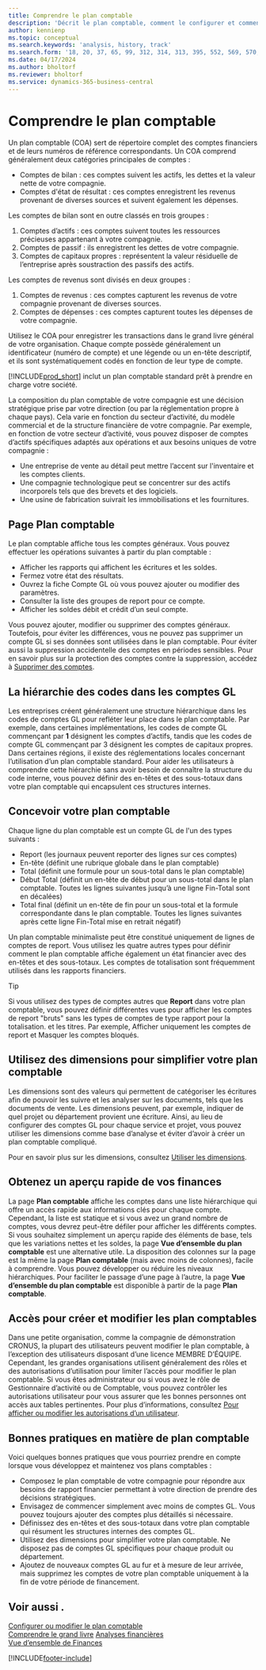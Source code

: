 ```yaml
---
title: Comprendre le plan comptable
description: 'Décrit le plan comptable, comment le configurer et comment l’utiliser.'
author: kennienp
ms.topic: conceptual
ms.search.keywords: 'analysis, history, track'
ms.search.form: '18, 20, 37, 65, 99, 312, 314, 313, 395, 552, 569, 570, 634, 790, 791, 1158'
ms.date: 04/17/2024
ms.author: bholtorf
ms.reviewer: bholtorf
ms.service: dynamics-365-business-central
---
```


# Comprendre le plan comptable

Un plan comptable (COA) sert de répertoire complet des comptes financiers et de leurs numéros de référence correspondants. Un COA comprend généralement deux catégories principales de comptes :

- Comptes de bilan : ces comptes suivent les actifs, les dettes et la valeur nette de votre compagnie.
- Comptes d'état de résultat : ces comptes enregistrent les revenus provenant de diverses sources et suivent également les dépenses.

Les comptes de bilan sont en outre classés en trois groupes :

1. Comptes d’actifs : ces comptes suivent toutes les ressources précieuses appartenant à votre compagnie.
1. Comptes de passif : ils enregistrent les dettes de votre compagnie.
1. Comptes de capitaux propres : représentent la valeur résiduelle de l’entreprise après soustraction des passifs des actifs.

Les comptes de revenus sont divisés en deux groupes :

1. Comptes de revenus : ces comptes capturent les revenus de votre compagnie provenant de diverses sources.
1. Comptes de dépenses : ces comptes capturent toutes les dépenses de votre compagnie.

Utilisez le COA pour enregistrer les transactions dans le grand livre général de votre organisation. Chaque compte possède généralement un identificateur (numéro de compte) et une légende ou un en-tête descriptif, et ils sont systématiquement codés en fonction de leur type de compte.

[!INCLUDE[prod_short](includes/prod_short.md)] inclut un plan comptable standard prêt à prendre en charge votre société.

La composition du plan comptable de votre compagnie est une décision stratégique prise par votre direction (ou par la réglementation propre à chaque pays). Cela varie en fonction du secteur d’activité, du modèle commercial et de la structure financière de votre compagnie. Par exemple, en fonction de votre secteur d’activité, vous pouvez disposer de comptes d’actifs spécifiques adaptés aux opérations et aux besoins uniques de votre compagnie :

* Une entreprise de vente au détail peut mettre l’accent sur l'inventaire et les comptes clients.
* Une compagnie technologique peut se concentrer sur des actifs incorporels tels que des brevets et des logiciels.
* Une usine de fabrication suivrait les immobilisations et les fournitures.

## Page Plan comptable

Le plan comptable affiche tous les comptes généraux. Vous pouvez effectuer les opérations suivantes à partir du plan comptable :  

* Afficher les rapports qui affichent les écritures et les soldes.  
* Fermez votre état des résultats.  
* Ouvrez la fiche Compte GL où vous pouvez ajouter ou modifier des paramètres.  
* Consulter la liste des groupes de report pour ce compte.
* Afficher les soldes débit et crédit d’un seul compte.

Vous pouvez ajouter, modifier ou supprimer des comptes généraux. Toutefois, pour éviter les différences, vous ne pouvez pas supprimer un compte GL si ses données sont utilisées dans le plan comptable. Pour éviter aussi la suppression accidentelle des comptes en périodes sensibles. Pour en savoir plus sur la protection des comptes contre la suppression, accédez à [Supprimer des comptes](finance-setup-chart-accounts.md#delete-accounts).  

## La hiérarchie des codes dans les comptes GL

Les entreprises créent généralement une structure hiérarchique dans les codes de comptes GL pour refléter leur place dans le plan comptable. Par exemple, dans certaines implémentations, les codes de compte GL commençant par **1** désignent les comptes d’actifs, tandis que les codes de compte GL commençant par 3 désignent les comptes de capitaux propres. Dans certaines régions, il existe des réglementations locales concernant l’utilisation d’un plan comptable standard. Pour aider les utilisateurs à comprendre cette hiérarchie sans avoir besoin de connaître la structure du code interne, vous pouvez définir des en-têtes et des sous-totaux dans votre plan comptable qui encapsulent ces structures internes.

## Concevoir votre plan comptable

Chaque ligne du plan comptable est un compte GL de l'un des types suivants :

* Report (les journaux peuvent reporter des lignes sur ces comptes)
* En-tête (définit une rubrique globale dans le plan comptable)
* Total (définit une formule pour un sous-total dans le plan comptable)
* Début Total (définit un en-tête de début pour un sous-total dans le plan comptable. Toutes les lignes suivantes jusqu’à une ligne Fin-Total sont en décalées)
* Total final (définit un en-tête de fin pour un sous-total et la formule correspondante dans le plan comptable. Toutes les lignes suivantes après cette ligne Fin-Total mise en retrait négatif)

Un plan comptable minimaliste peut être constitué uniquement de lignes de comptes de report. Vous utilisez les quatre autres types pour définir comment le plan comptable affiche également un état financier avec des en-têtes et des sous-totaux. Les comptes de totalisation sont fréquemment utilisés dans les rapports financiers.

> [!TIP]
> Si vous utilisez des types de comptes autres que **Report** dans votre plan comptable, vous pouvez définir différentes vues pour afficher les comptes de report "bruts" sans les types de comptes de type rapport pour la totalisation. et les titres. Par exemple, Afficher uniquement les comptes de report et Masquer les comptes bloqués.

## Utilisez des dimensions pour simplifier votre plan comptable

Les dimensions sont des valeurs qui permettent de catégoriser les écritures afin de pouvoir les suivre et les analyser sur les documents, tels que les documents de vente. Les dimensions peuvent, par exemple, indiquer de quel projet ou département provient une écriture. Ainsi, au lieu de configurer des comptes GL pour chaque service et projet, vous pouvez utiliser les dimensions comme base d’analyse et éviter d’avoir à créer un plan comptable compliqué.

Pour en savoir plus sur les dimensions, consultez [Utiliser les dimensions](finance-dimensions.md).

## Obtenez un aperçu rapide de vos finances

La page **Plan comptable** affiche les comptes dans une liste hiérarchique qui offre un accès rapide aux informations clés pour chaque compte. Cependant, la liste est statique et si vous avez un grand nombre de comptes, vous devrez peut-être défiler pour afficher les différents comptes. Si vous souhaitez simplement un aperçu rapide des éléments de base, tels que les variations nettes et les soldes, la page **Vue d’ensemble du plan comptable** est une alternative utile. La disposition des colonnes sur la page est la même la page **Plan comptable** (mais avec moins de colonnes), facile à comprendre. Vous pouvez développer ou réduire les niveaux hiérarchiques. Pour faciliter le passage d’une page à l’autre, la page **Vue d’ensemble du plan comptable** est disponible à partir de la page **Plan comptable**.

## Accès pour créer et modifier les plan comptables

Dans une petite organisation, comme la compagnie de démonstration CRONUS, la plupart des utilisateurs peuvent modifier le plan comptable, à l’exception des utilisateurs disposant d’une licence MEMBRE D’ÉQUIPE. Cependant, les grandes organisations utilisent généralement des rôles et des autorisations d’utilisation pour limiter l’accès pour modifier le plan comptable. Si vous êtes administrateur ou si vous avez le rôle de Gestionnaire d’activité ou de Comptable, vous pouvez contrôler les autorisations utilisateur pour vous assurer que les bonnes personnes ont accès aux tables pertinentes. Pour plus d’informations, consultez [Pour afficher ou modifier les autorisations d’un utilisateur](ui-define-granular-permissions.md#get-an-overview-of-a-users-permissions).  


<!-- ## Standard chart of accounts in different regions
Uncomment when we have more examples added to our localization documentation

Some regions have defined standards for the chart of accounts structure you should use in your company. 

Here are some examples of such standards that have been implemented in localized versions of [!INCLUDE[prod_short](includes/prod_short.md)]:

* [Standard chart of accounts in Denmark](localfunctionality/denmark/how-to-set-up-standard-coa.md)
-->

## Bonnes pratiques en matière de plan comptable

Voici quelques bonnes pratiques que vous pourriez prendre en compte lorsque vous développez et maintenez vos plans comptables :

* Composez le plan comptable de votre compagnie pour répondre aux besoins de rapport financier permettant à votre direction de prendre des décisions stratégiques.
* Envisagez de commencer simplement avec moins de comptes GL. Vous pouvez toujours ajouter des comptes plus détaillés si nécessaire.
* Définissez des en-têtes et des sous-totaux dans votre plan comptable qui résument les structures internes des comptes GL.
* Utilisez des dimensions pour simplifier votre plan comptable. Ne disposez pas de comptes GL spécifiques pour chaque produit ou département.
* Ajoutez de nouveaux comptes GL au fur et à mesure de leur arrivée, mais supprimez les comptes de votre plan comptable uniquement à la fin de votre période de financement.

## Voir aussi .

[Configurer ou modifier le plan comptable](finance-setup-chart-accounts.md)  
[Comprendre le grand livre](finance-general-ledger.md)
[Analyses financières](bi.md)  
[Vue d’ensemble de Finances](finance.md)  

[!INCLUDE[footer-include](includes/footer-banner.md)]
